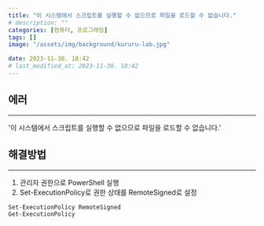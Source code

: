```yaml
---
title: "이 시스템에서 스크립트를 실행할 수 없으므로 파일을 로드할 수 없습니다."
# description: ""
categories: [컴퓨터, 프로그래밍]
tags: []
image: "/assets/img/background/kururu-lab.jpg"

date: 2023-11-30. 18:42
# last_modified_at: 2023-11-30. 18:42
---
```


## 에러

---

'이 시스템에서 스크립트를 실행할 수 없으므로 파일을 로드할 수 없습니다.'  

## 해결방법

---

1. 관리자 권한으로 PowerShell 실행
2. Set-ExecutionPolicy로 권한 상태를 RemoteSigned로 설정

```console
Set-ExecutionPolicy RemoteSigned
Get-ExecutionPolicy
```
